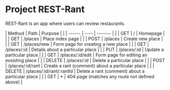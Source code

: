 # Project REST-Rant

REST-Rant is an app where users can review restaurants.

| Method | Path | Purpose |
|
| ------ | ---- | ------- |
|
| GET | / | Homepage |
|
| GET | /places | Place index page |
|
| POST | /places | Create new place |
| 
| GET | /places/new | Form page for creating a new place |
|
| GET | /places/:id | Details about a particular place |
|
| PUT | /places/:id | Update a particular place |
|
| GET | /places/:id/edit | Form page for editing an exsisting place |
|
| DELETE | /places/:id | Delete a particular place |
| 
| POST | /places/:id/rant | Create a rant (comment) about a particular place |
|
| DELETE | /places/:id/rant/:rantId | Delete a rant (comment) about a particular place | 
|
| GET | * | 404 page (matches any route not defined above) |